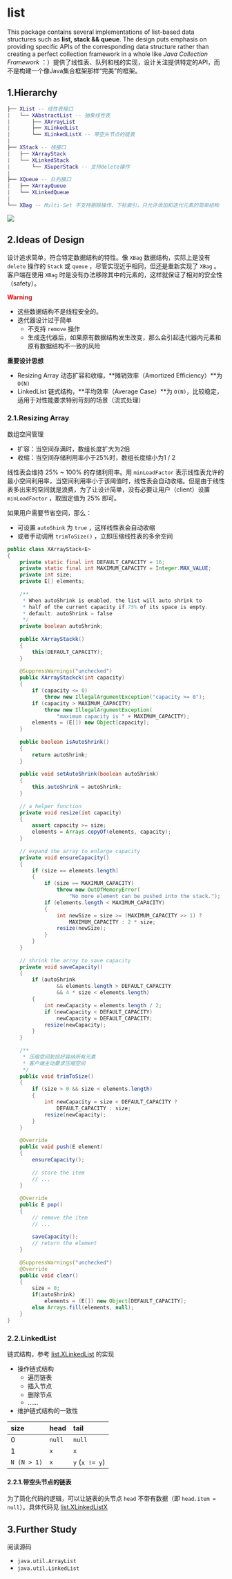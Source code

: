 # list
This package contains several implementations of list-based data structures such as **list, stack && queue**.
The design puts emphasis on providing specific APIs of the corresponding data structure 
rather than creating a perfect collection framework in a whole like *Java Collection Framework* ：）提供了线性表、队列和栈的实现，设计关注提供特定的API，而不是构建一个像Java集合框架那样“完美”的框架。

## 1.Hierarchy

```lua
├── XList -- 线性表接口
|   └── XAbstractList -- 抽象线性表
|       ├── XArrayList
|       ├── XLinkedList
|       └── XLinkedListX -- 带空头节点的链表
|       
├── XStack -- 栈接口
|   ├── XArrayStack
|   └── XLinkedStack
|       └── XSuperStack -- 支持delete操作
|
├── XQueue -- 队列接口
|   ├── XArrayQueue
|   └── XLinkedQueue
|
└── XBag -- Multi-Set 不支持删除操作、下标索引，只允许添加和迭代元素的简单结构
```

<img src="../assets/list/list_structure.png">

## 2.Ideas of Design 

设计追求简单，符合特定数据结构的特性。像 `XBag` 数据结构，实际上是没有 `delete` 操作的 `Stack` 或 `queue` ，尽管实现近乎相同，但还是重新实现了 `XBag` 。客户端在使用 `XBag` 时是没有办法移除其中的元素的，这样就保证了相对的安全性（safety）。

<b style="color:red">Warning</b>

* 这些数据结构不是线程安全的。
* 迭代器设计过于简单
  * 不支持 `remove` 操作
  * 生成迭代器后，如果原有数据结构发生改变，那么会引起迭代器内元素和原有数据结构不一致的风险

**重要设计思想**

* Resizing Array 动态扩容和收缩，**摊销效率（Amortized Efficiency）**为 `O(N)`
* LinkedList 链式结构，**平均效率（Average Case）**为 `O(N)`，比较稳定，适用于对性能要求特别苛刻的场景（流式处理）

### 2.1.Resizing Array
数组空间管理
* 扩容：当空间存满时，数组长度扩大为2倍
* 收缩：当空间存储利用率小于25%时，数组长度缩小为1 / 2

线性表会维持 25% ~ 100% 的存储利用率。用 `minLoadFactor` 表示线性表允许的最小空间利用率，当空间利用率小于该阈值时，线性表会自动收缩。但是由于线性表多出来的空间就是浪费，为了让设计简单，没有必要让用户（client）设置 `minLoadFactor` ，取固定值为 25% 即可。

如果用户需要节省空间，那么：

* 可设置 `autoShink` 为 `true` ，这样线性表会自动收缩
* 或者手动调用 `trimToSize()` ，立即压缩线性表的多余空间

```java
public class XArrayStack<E>
{
    private static final int DEFAULT_CAPACITY = 16;
    private static final int MAXIMUM_CAPACITY = Integer.MAX_VALUE;
    private int size;
    private E[] elements;
    
    /**
     * When autoShrink is enabled, the list will auto shrink to
     * half of the current capacity if 75% of its space is empty.
     * default: autoShrink = false
     */
    private boolean autoShrink;
    
    public XArrayStackk()
    {
        this(DEFAULT_CAPACITY);
    }
    
    @SuppressWarnings("unchecked")
    public XArrayStackck(int capacity)
    {
        if (capacity <= 0) 
        	throw new IllegalArgumentException("capacity >= 0");
        if (capacity > MAXIMUM_CAPACITY) 
        	throw new IllegalArgumentException(
        		"maximum capacity is " + MAXIMUM_CAPACITY);
        elements = (E[]) new Object[capacity];
    }
    
    public boolean isAutoShrink()
    {
        return autoShrink;
    }
    
    public void setAutoShrink(boolean autoShrink)
    {
        this.autoShrink = autoShrink;
    }
    
    // a helper function
    private void resize(int capacity)
    {
        assert capacity >= size;
        elements = Arrays.copyOf(elements, capacity);
    }
    
    // expand the array to enlarge capacity
    private void ensureCapacity()
    {
        if (size == elements.length)
        {
            if (size == MAXIMUM_CAPACITY) 
            	throw new OutOfMemoryError(
            		"No more element can be pushed into the stack.");
            if (elements.length < MAXIMUM_CAPACITY)
            {
                int newSize = size >= (MAXIMUM_CAPACITY >> 1) ? 
                	MAXIMUM_CAPACITY : 2 * size;
                resize(newSize);
            }
        }
    }
    
    // shrink the array to save capacity
    private void saveCapacity()
    {
        if (autoShrink 
                && elements.length > DEFAULT_CAPACITY 
                && 4 * size < elements.length)
        {
            int newCapacity = elements.length / 2;
            if (newCapacity < DEFAULT_CAPACITY)
                newCapacity = DEFAULT_CAPACITY;
            resize(newCapacity);
        }
    }
    
    /**
     * 压缩空间到恰好容纳所有元素
     * 客户端主动要求压缩空间
     */
    public void trimToSize()
    {
        if (size > 0 && size < elements.length)
        {
            int newCapacity = size < DEFAULT_CAPACITY ? 
            	DEFAULT_CAPACITY : size;
            resize(newCapacity);
        }
    }
    
    @Override
    public void push(E element)
    {
        ensureCapacity();
        
        // store the item 
        // ...
    }
    
    @Override
    public E pop()
    {
        // remove the item 
        // ...
        
        saveCapacity();
        // return the element
    }
    
    @SuppressWarnings("unchecked")
    @Override
    public void clear()
    {
        size = 0;
        if(autoShrink)
            elements = (E[]) new Object[DEFAULT_CAPACITY];
        else Arrays.fill(elements, null);
    }
}
```

### 2.2.LinkedList
链式结构，参考 [list.XLinkedList](<../src/main/java/com/green/learning_algs4/list/XLinkedList.java>) 的实现
* 操作链式结构
  * 遍历链表
  * 插入节点
  * 删除节点
  * ……
* 维护链式结构的一致性

| size | head | tail |
| :--- | :--- | :--- |
| 0 | `null` | `null` |
| 1 | `x` | `x` |
| `N (N > 1)` | `x` | `y`  (`x != y`) |

#### 2.2.1.带空头节点的链表 

为了简化代码的逻辑，可以让链表的头节点 `head` 不带有数据（即 `head.item = null`）。具体代码见 <a href="../src/main/java/com/green/learning_algs4/list/XLinkedListX.java">list.XLinkedListX</a>

## 3.Further Study

阅读源码

* `java.util.ArrayList`
* `java.util.LinkedList`